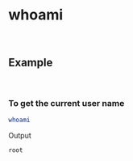 # whoami

<br>

## Example

<br>

### To get the current user name

```bash
whoami
```

Output

```bash
root
```
